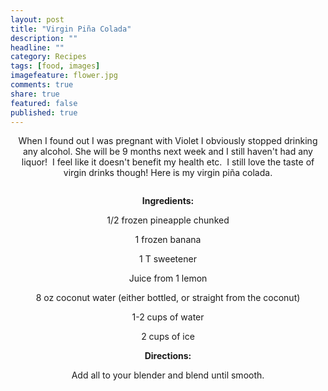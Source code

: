 ```yaml
---
layout: post
title: "Virgin Piña Colada"
description: ""
headline: ""
category: Recipes
tags: [food, images]
imagefeature: flower.jpg
comments: true
share: true
featured: false
published: true
---
```


<p style="text-align: center;">When I found out I was pregnant with Violet I obviously stopped drinking any alcohol. She will be 9 months next week and I still haven't had any liquor!  I feel like it doesn't benefit my health etc.  I still love the taste of virgin drinks though! Here is my virgin piña colada.</p>
<img class="aligncenter" alt="" src="https://fbcdn-sphotos-h-a.akamaihd.net/hphotos-ak-prn1/1011935_315448528591153_2040886266_n.jpg" />
<p style="text-align: center;"><strong>Ingredients:</strong></p>
<p style="text-align: center;">1/2 frozen pineapple chunked</p>
<p style="text-align: center;">1 frozen banana</p>
<p style="text-align: center;">1 T sweetener</p>
<p style="text-align: center;">Juice from 1 lemon</p>
<p style="text-align: center;">8 oz coconut water (either bottled, or straight from the coconut)</p>
<p style="text-align: center;">1-2 cups of water</p>
<p style="text-align: center;">2 cups of ice</p>
<p style="text-align: center;"><strong>Directions: </strong></p>
<p style="text-align: center;">Add all to your blender and blend until smooth.</p>